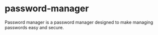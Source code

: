# password-manager
Password manager is a password manager designed to make managing passwords easy and secure. 
